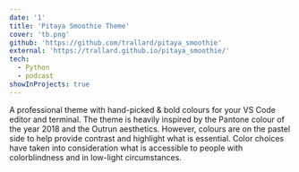 ```yaml
---
date: '1'
title: 'Pitaya Smoothie Theme'
cover: 'tb.png'
github: 'https://github.com/trallard/pitaya_smoothie'
external: 'https://trallard.github.io/pitaya_smoothie/'
tech:
  - Python
  - podcast
showInProjects: true
---
```


A professional theme with hand-picked & bold colours for your VS Code editor and terminal. The theme is heavily inspired by the Pantone colour of the year 2018 and the Outrun aesthetics. However, colours are on the pastel side to help provide contrast and highlight what is essential. Color choices have taken into consideration what is accessible to people with colorblindness and in low-light circumstances.
